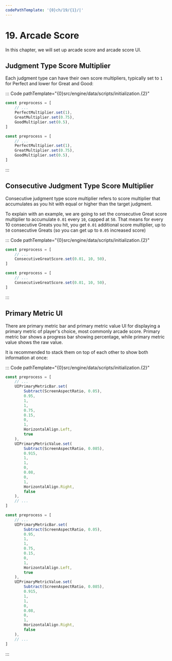 ```yaml
---
codePathTemplate: '{0}ch/19/{1}/|'
---
```


# 19. Arcade Score

In this chapter, we will set up arcade score and arcade score UI.

## Judgment Type Score Multiplier

Each judgment type can have their own score multipliers, typically set to `1` for Perfect and lower for Great and Good:

::: Code pathTemplate="{0}src/engine/data/scripts/initialization.{2}"

```ts
const preprocess = [
    // ...
    PerfectMultiplier.set(1),
    GreatMultiplier.set(0.75),
    GoodMultiplier.set(0.5),
]
```

```js
const preprocess = [
    // ...
    PerfectMultiplier.set(1),
    GreatMultiplier.set(0.75),
    GoodMultiplier.set(0.5),
]
```

:::

## Consecutive Judgment Type Score Multiplier

Consecutive judgment type score multiplier refers to score multiplier that accumulates as you hit with equal or higher than the target judgment.

To explain with an example, we are going to set the consecutive Great score multiplier to accumulate `0.01` every `10`, capped at `50`. That means for every 10 consecutive Greats you hit, you get `0.01` additional score multiplier, up to `50` consecutive Greats (so you can get up to `0.05` increased score)

::: Code pathTemplate="{0}src/engine/data/scripts/initialization.{2}"

```ts
const preprocess = [
    // ...
    ConsecutiveGreatScore.set(0.01, 10, 50),
]
```

```js
const preprocess = [
    // ...
    ConsecutiveGreatScore.set(0.01, 10, 50),
]
```

:::

## Primary Metric UI

There are primary metric bar and primary metric value UI for displaying a primary metric of player's choice, most commonly arcade score. Primary metric bar shows a progress bar showing percentage, while primary metric value shows the raw value.

It is recommended to stack them on top of each other to show both information at once:

::: Code pathTemplate="{0}src/engine/data/scripts/initialization.{2}"

```ts
const preprocess = [
    // ...
    UIPrimaryMetricBar.set(
        Subtract(ScreenAspectRatio, 0.05),
        0.95,
        1,
        1,
        0.75,
        0.15,
        0,
        1,
        HorizontalAlign.Left,
        true
    ),
    UIPrimaryMetricValue.set(
        Subtract(ScreenAspectRatio, 0.085),
        0.915,
        1,
        1,
        0,
        0.08,
        0,
        1,
        HorizontalAlign.Right,
        false
    ),
    // ...
]
```

```js
const preprocess = [
    // ...
    UIPrimaryMetricBar.set(
        Subtract(ScreenAspectRatio, 0.05),
        0.95,
        1,
        1,
        0.75,
        0.15,
        0,
        1,
        HorizontalAlign.Left,
        true
    ),
    UIPrimaryMetricValue.set(
        Subtract(ScreenAspectRatio, 0.085),
        0.915,
        1,
        1,
        0,
        0.08,
        0,
        1,
        HorizontalAlign.Right,
        false
    ),
    // ...
]
```

:::
